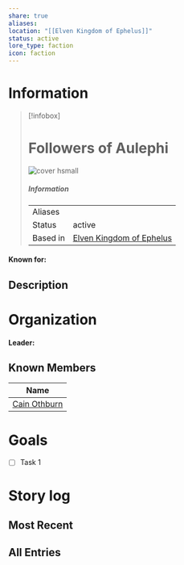 ```yaml
---
share: true
aliases: 
location: "[[Elven Kingdom of Ephelus]]"
status: active
lore_type: faction
icon: faction
---
```

# Information
> [!infobox]
> # Followers of Aulephi
> ![cover hsmall](insertimage.png)
> ##### Information
> |   |  |
> | ---- | ---- |
> | Aliases | |
> | Status| active|
> | Based in|  [Elven Kingdom of Ephelus](../Locations/Kingdoms/Elven%20Kingdom%20of%20Ephelus.md)|
#### Known for:
## Description
# Organization
#### Leader:
## Known Members
| Name                                   |
| -------------------------------------- |
| [Cain Othburn](../../Cain%20Othburn.md) |

# Goals
- [ ] Task 1
# Story log
## Most Recent

## All Entries
